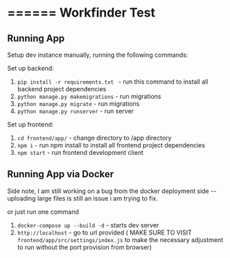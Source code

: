 
======
Workfinder Test
======

## Running App

Setup dev instance manually, running the following commands:

Set up backend:

1. `pip install -r requirements.txt ` - run this command to install all backend project dependencies
2. `python manage.py makemigrations` - run migrations
3. `python manage.py migrate` - run migrations
4. `python manage.py runserver` - run server

Set up frontend:

1. `cd frontend/app/` - change directory to /app directory
2. `npm i` - run npm install to install all frontend project dependencies
3. `npm start` - run frontend development client

## Running App via Docker

Side note, I am still working on a bug from the docker deployment side -- uploading large files is still an issue i am trying to fix.

or just run one command

1. `docker-compose up --build -d` - starts dev server
2. `http://localhost` - go to url provided ( MAKE SURE TO VISIT `frontend/app/src/settings/index.js` to make the necessary adjustment to run without the port provision from browser)
